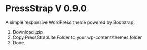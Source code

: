 PressStrap V 0.9.0
==========

A simple responsive WordPress theme powered by Bootstrap.

1. Download .zip
2. Copy PressStrapLite Folder to your wp-content/themes folder
3. Done.
